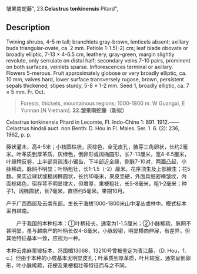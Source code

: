 皱果南蛇藤",
23.**Celastrus tonkinensis** Pitard",

## Description
Twining shrubs, 4-5 m tall; branchlets gray-brown, lenticels absent; axillary buds triangular-ovate, ca. 2 mm. Petiole 1-1.5(-2) cm; leaf blade obovate or broadly elliptic, 7-13 × 4-6.5 cm, leathery, gray-green, margin slightly revolute, only serrulate on distal half; secondary veins 7-10 pairs, prominent on both surfaces, veinlets sparse. Inflorescences terminal or axillary. Flowers 5-merous. Fruit approximately globose or very broadly elliptic, ca. 10 mm, valves hard, lower surface transversely rugose, brown, persistent sepals thickened; stipes sturdy, 5-8 × 1-2 mm. Seed 1, broadly elliptic, ca. 7 × 5 mm. Fr. Oct.

> Forests, thickets, mountainous regions; 1000-1800 m. W Guangxi, E Yunnan [N Vietnam].
**22.皱果南蛇藤（新拟）**

Celastrus tonkinensis Pitard in Lecomte, Fl. Indo-Chine 1: 891. 1912.——Celastrus hindsii auct. non Benth: D. Hou in Fl. Males. Ser. 1. 6. (2): 236, 1962, p. p.

藤状灌木，高4-5米；小枝圆柱状，灰棕色，全无皮孔，腋芽三角卵状，长约2毫米。叶革质到厚革质，灰绿色，倒卵形或阔椭圆形，长7-13厘米，宽4-6.5厘米，叶缘稍反卷，上半部具疏浅小锯齿，下半部近全缘，侧脉7-10对，两面凸起，小脉稀疏，脉网不明显；叶柄粗壮，长1-1.5（-2）厘米。花序顶生及上部腋生；花5数。果实近球状或极阔椭圆状，长约10毫米，果皮坚硬，外面具细密横皱纹，内面棕褐色，宿存萼不明显增大，但增厚，果梗粗壮，长5-8毫米，粗1-2毫米；种子1，阔椭圆状，长7毫米，直径约5毫米。果期10月。

产于广西西部及云南东部。生长于海拔1000-1800米山中灌丛或林中。模式标本采自越南。
<p style='text-indent:28px'>产于我国的本种标本：①叶柄较长，通常为1-1.5厘米；②小脉稀疏，脉网不甚明显，虽与越南产的叶柄长仅4-8毫米，小脉较密，明显横向伸展，有差异，但其他特征基本一致，应视为一种。

本种云南麻栗坡标本，冯国楣13068，13210号曾被鉴定为青江藤，（D. Hou，1. c.）但由于本种的小枝基本无明显皮孔；叶革质到厚革质，叶片较宽，通常呈倒卵形，叶小脉稀疏，花梗及果梗粗壮等特征而与之不同。

